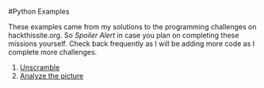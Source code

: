 #Python Examples

These examples came from my solutions to the programming challenges on hackthissite.org.  So *Spoiler Alert* in case you plan on completing these missions yourself.  Check back frequently as I will be adding more code as I complete more challenges.

1. [Unscramble](https://github.com/frodopwns/python-examples/tree/master/unscramble "Test #1 Unscramble")
2. [Analyze the picture](https://github.com/frodopwns/python-examples/tree/master/image_analysis "Test #2 Analyze the image")

